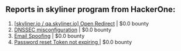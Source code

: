 ## Reports in skyliner program from HackerOne:
1. [[skyliner.io / qa.skyliner.io] Open Redirect](https://hackerone.com/reports/163124) | $0.0 bounty
2. [DNSSEC misconfiguration](https://hackerone.com/reports/169704) | $0.0 bounty
3. [Email Spoofing](https://hackerone.com/reports/163526) | $0.0 bounty
4. [Password reset Token not expiring ](https://hackerone.com/reports/220185) | $0.0 bounty